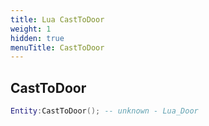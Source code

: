 ```yaml
---
title: Lua CastToDoor
weight: 1
hidden: true
menuTitle: CastToDoor
---
```

## CastToDoor
```lua
Entity:CastToDoor(); -- unknown - Lua_Door
```